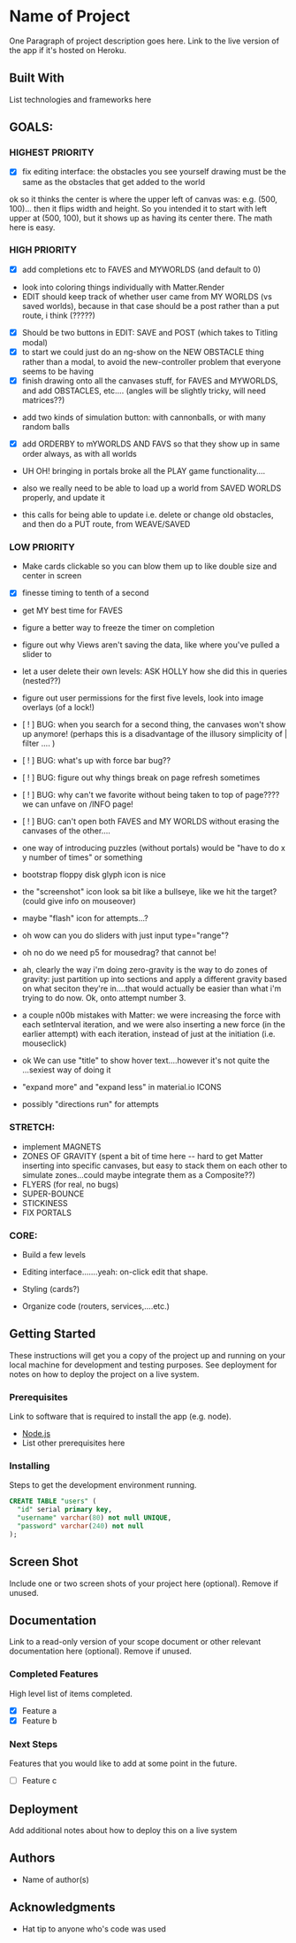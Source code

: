 # Name of Project

One Paragraph of project description goes here. Link to the live version of the app if it's hosted on Heroku.

## Built With

List technologies and frameworks here




## GOALS:

### HIGHEST PRIORITY
- [x] fix editing interface: the obstacles you see yourself drawing must be the same as the obstacles that get added to the world

ok so it thinks the center is where the upper left of canvas was: e.g. (500, 100)...
then it flips width and height. So you intended it to start with left upper at (500, 100), but it shows up as having its center there. The math here is easy.

### HIGH PRIORITY
- [x] add completions etc to FAVES and MYWORLDS (and default to 0)
- look into coloring things individually with Matter.Render
- EDIT should keep track of whether user came from MY WORLDS (vs saved worlds), because in that case should be a post rather than a put route, i think (?????)
- [x] Should be two buttons in EDIT: SAVE and POST (which takes to Titling modal)
- [x] to start we could just do an ng-show on the NEW OBSTACLE thing rather than a modal, to avoid the new-controller problem that everyone seems to be having
- [x] finish drawing onto all the canvases stuff, for FAVES and MYWORLDS, and add OBSTACLES, etc.... (angles will be slightly tricky, will need matrices??)
- add two kinds of simulation button: with cannonballs, or with many random balls
- [x] add ORDERBY to mYWORLDS AND FAVS so that they show up in same order always, as with all worlds

- UH OH! bringing in portals broke all the PLAY game functionality....

- also we really need to be able to load up a world from SAVED WORLDS properly, and update it

- this calls for being able to update i.e. delete or change old obstacles, and then do a PUT route, from WEAVE/SAVED





### LOW PRIORITY
- Make cards clickable so you can blow them up to like double size and center in screen
- [x] finesse timing to tenth of a second
- get MY best time for FAVES
- figure a better way to freeze the timer on completion
- figure out why Views aren't saving the data, like where you've pulled a slider to
- let a user delete their own levels: ASK HOLLY how she did this in queries (nested??)
- figure out user permissions for the first five levels, look into image overlays (of a lock!)

- [ ! ] BUG: when you search for a second thing, the canvases won't show up anymore! (perhaps this is a disadvantage of the illusory simplicity of | filter .... )
- [ ! ] BUG: what's up with force bar bug??
- [ ! ] BUG: figure out why things break on page refresh sometimes
- [ ! ] BUG: why can't we favorite without being taken to top of page???? we can unfave on /INFO page!
- [ ! ] BUG: can't open both FAVES and MY WORLDS without erasing the canvases of the other....


- one way of introducing puzzles (without portals) would be "have to do x y number of times" or something

- bootstrap floppy disk glyph icon is nice
- the "screenshot" icon look sa bit like a bullseye, like we hit the target? (could give info on mouseover)
- maybe "flash" icon for attempts...?

- oh wow can you do sliders with just input type="range"?

- oh no do we need p5 for mousedrag? that cannot be!

- ah, clearly the way i'm doing zero-gravity is the way to do zones of gravity: just partition up into sections and apply  a different gravity based on what seciton they're in....that would actually be easier than what i'm trying to do now. Ok, onto attempt number 3.

- a couple n00b mistakes with Matter: we were increasing the force with each setInterval iteration, and we were also inserting a new force (in the earlier attempt) with each iteration, instead of just at the initiation (i.e. mouseclick)

- ok We can use "title" to show hover text....however it's not quite the ...sexiest way of doing it

- "expand more" and "expand less" in material.io ICONS

- possibly "directions run" for attempts




### STRETCH:
- implement MAGNETS
- ZONES OF GRAVITY (spent a bit of time here -- hard to get Matter inserting into specific canvases, but easy to stack them on each other to simulate zones...could maybe integrate them as a Composite??)
- FLYERS (for real, no bugs)
- SUPER-BOUNCE
- STICKINESS
- FIX PORTALS

### CORE:
- Build a few levels

- Editing interface.......yeah: on-click edit that shape.

- Styling (cards?)

- Organize code (routers, services,....etc.)





## Getting Started

These instructions will get you a copy of the project up and running on your local machine for development and testing purposes. See deployment for notes on how to deploy the project on a live system.

### Prerequisites

Link to software that is required to install the app (e.g. node).

- [Node.js](https://nodejs.org/en/)
- List other prerequisites here


### Installing

Steps to get the development environment running.

```sql
CREATE TABLE "users" (
  "id" serial primary key,
  "username" varchar(80) not null UNIQUE,
  "password" varchar(240) not null
);
```

## Screen Shot

Include one or two screen shots of your project here (optional). Remove if unused.

## Documentation

Link to a read-only version of your scope document or other relevant documentation here (optional). Remove if unused.

### Completed Features

High level list of items completed.

- [x] Feature a
- [x] Feature b

### Next Steps

Features that you would like to add at some point in the future.

- [ ] Feature c

## Deployment

Add additional notes about how to deploy this on a live system

## Authors

* Name of author(s)


## Acknowledgments

* Hat tip to anyone who's code was used
